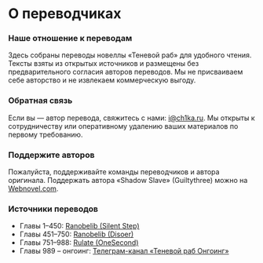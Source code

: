 # О переводчиках

### Наше отношение к переводам
Здесь собраны переводы новеллы «Теневой раб» для удобного чтения. Тексты взяты из открытых источников и размещены без предварительного согласия авторов переводов. Мы не присваиваем себе авторство и не извлекаем коммерческую выгоду.

### Обратная связь
Если вы — автор перевода, свяжитесь с нами: i@ch1ka.ru. Мы открыты к сотрудничеству или оперативному удалению ваших материалов по первому требованию.

### Поддержите авторов
Пожалуйста, поддерживайте команды переводчиков и автора оригинала. Поддержать автора «Shadow Slave» (Guiltythree) можно на [Webnovel.com](https://www.webnovel.com/book/shadow-slave_22196546206090805).

### Источники переводов
- Главы 1–450: [Ranobelib (Silent Step)](https://ranobelib.me/ru/team/37195--silent-step)  
- Главы 451–750: [Ranobelib (Disoer)](https://ranobelib.me/ru/team/32239--disoer)  
- Главы 751–988: [Rulate (OneSecond)](https://tl.rulate.ru/team/2314)  
- Главы 989 – онгоинг: [Телеграм-канал «Теневой раб Онгоинг»](https://t.me/shad0wslave)